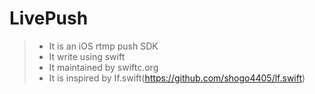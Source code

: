 # LivePush
> * It is an iOS rtmp push SDK
> * It write using swift
> * It maintained by swiftc.org
> * It is inspired by If.swift(https://github.com/shogo4405/lf.swift) 
